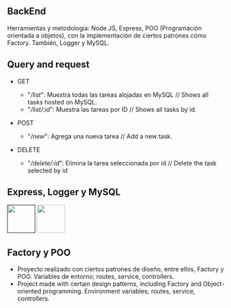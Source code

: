  ## BackEnd

 Herramientas y metodología: Node JS, Express, POO (Programación orientada a objetos), con la implementación de ciertos patrones cómo Factory. También, Logger y MySQL.

## Query and request

  + GET
    * "*/list*": Muestra todas las tareas alojadas en MySQL // Shows all tasks hosted on MySQL.
    * "*/list/:id*": Muestra las tareas por ID // Shows all tasks by id.
    
  + POST
    * "*/new*": Agrega una nueva tarea // Add a new task.
    
  + DELETE
    * "*/delete/:id*": Elimina la tarea seleccionada por id // Delete the task selected by id

## Express, Logger y MySQL
 [<img src="https://wsofter.ru/wp-content/uploads/2017/12/node-express.png" width=65px />]()
 <img src="https://www.freepnglogos.com/uploads/logo-mysql-png/logo-mysql-development-mysql-logo-code-icon-9.png" width=65px />
 
## Factory y POO
  * Proyecto realizado con ciertos patrones de diseño, entre ellos, Factory y POO. Variables de entorno; routes, service, controllers.
  * Project made with certain design patterns, including Factory and Object-oriented programming. Environment variables; routes, service, controllers.
